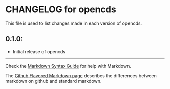 # CHANGELOG for opencds

This file is used to list changes made in each version of opencds.

## 0.1.0:

* Initial release of opencds

- - - 
Check the [Markdown Syntax Guide](http://daringfireball.net/projects/markdown/syntax) for help with Markdown.

The [Github Flavored Markdown page](http://github.github.com/github-flavored-markdown/) describes the differences between markdown on github and standard markdown.
